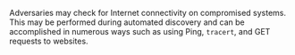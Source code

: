 Adversaries may check for Internet connectivity on compromised systems. This may be performed during automated discovery and can be accomplished in numerous ways such as using Ping, `tracert`, and GET requests to websites.
